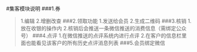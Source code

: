 #集客模块说明
###1.券
> 1.编辑
> 2.增删改查
###2.领取功能
> 1.发送给会员
> 2.生成二维码
###3.核销
> 1.放在收银的操作内
> 2.核销后会推送一条微信推送的消费信息（需绑定公众号）
###4.点评
> 1.在微信推送的点评系统内进行点评
> 2.在客户的信息栏里面也能看见该客户的所有历史点评消息列表
###5.会员绑定微信